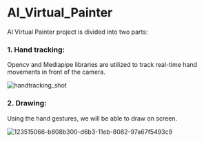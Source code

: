 # AI_Virtual_Painter

AI Virtual Painter project is divided into two parts:

### 1. Hand tracking:

Opencv and Mediapipe libraries are utilized to track real-time hand movements in front of the camera.

![handtracking_shot](https://user-images.githubusercontent.com/104121811/232717398-828089c2-fb10-4df4-bf9b-478a9ce74b64.jpg)


### 2. Drawing:

Using the hand gestures, we will be able to draw on screen.

![123515066-b808b300-d6b3-11eb-8082-97a67f5493c9](https://user-images.githubusercontent.com/104121811/232717560-bc171f52-bffc-4855-9d31-506f2c6e5063.jpg)
